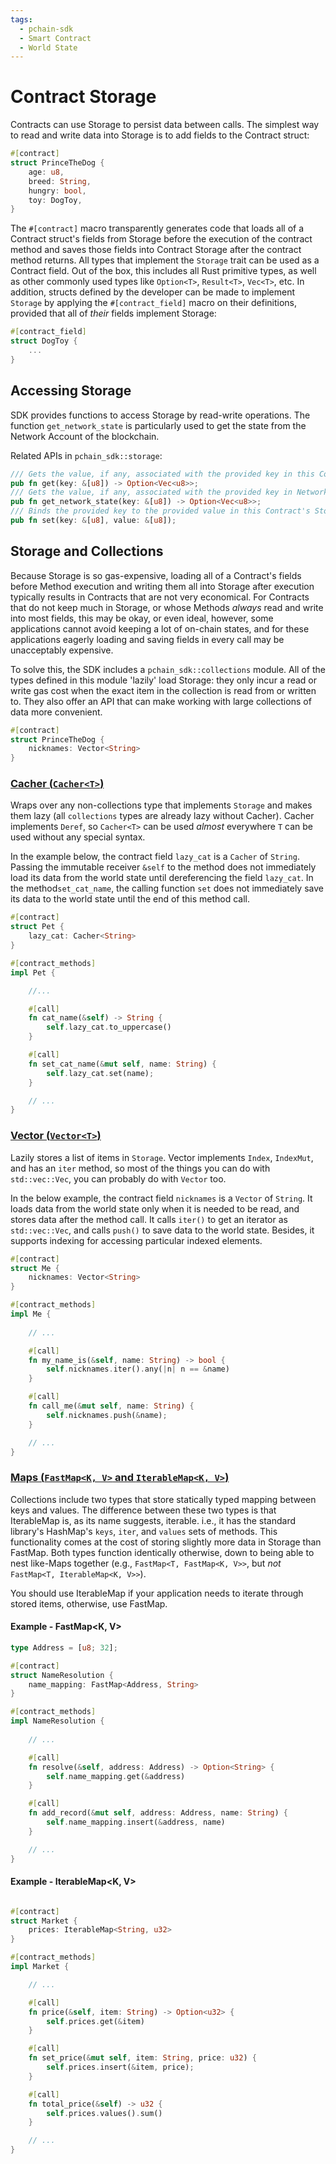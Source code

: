 ```yaml
---
tags:
  - pchain-sdk
  - Smart Contract
  - World State
---
```



# Contract Storage

Contracts can use Storage to persist data between calls. The simplest way to read and write data into Storage is to add fields to the Contract struct:

```rust
#[contract]
struct PrinceTheDog {
    age: u8, 
    breed: String,
    hungry: bool,
    toy: DogToy,
}
```

The `#[contract]` macro transparently generates code that loads all of a Contract struct's fields from Storage before the execution of the contract method and saves those fields into Contract Storage after the contract method returns. All types that implement the `Storage` trait can be used as a Contract field. Out of the box, this includes all Rust primitive types, as well as other commonly used types like `Option<T>`, `Result<T>`, `Vec<T>`, etc. In addition, structs defined by the developer can be made to implement `Storage` by applying the `#[contract_field]` macro on their definitions, provided that all of *their* fields implement Storage:

```rust
#[contract_field]
struct DogToy {
    ...
}
```

## Accessing Storage

SDK provides functions to access Storage by read-write operations. The function `get_network_state` is particularly used to get the state from the Network Account of the blockchain.

Related APIs in `pchain_sdk::storage`:

```rust
/// Gets the value, if any, associated with the provided key in this Contract Storage.
pub fn get(key: &[u8]) -> Option<Vec<u8>>;
/// Gets the value, if any, associated with the provided key in Network Account's Storage.
pub fn get_network_state(key: &[u8]) -> Option<Vec<u8>>;
/// Binds the provided key to the provided value in this Contract's Storage.
pub fn set(key: &[u8], value: &[u8]);
```

## Storage and Collections

Because Storage is so gas-expensive, loading all of a Contract's fields before Method execution and writing them all into Storage after execution typically results in Contracts that are not very economical. For Contracts that do not keep much in Storage, or whose Methods *always* read and write into most fields, this may be okay, or even ideal, however, some applications cannot avoid keeping a lot of on-chain states, and for these applications eagerly loading and saving fields in every call may be unacceptably expensive.

To solve this, the SDK includes a `pchain_sdk::collections` module. All of the types defined in this module 'lazily' load Storage: they only incur a read or write gas cost when the exact item in the collection is read from or written to. They also offer an API that can make working with large collections of data more convenient.

```rust
#[contract]
struct PrinceTheDog {
    nicknames: Vector<String>
}
```

### <u>Cacher (`Cacher<T>`)</u>

Wraps over any non-collections type that implements `Storage` and makes them lazy (all `collections` types are already lazy without Cacher). Cacher implements `Deref`, so `Cacher<T>` can be used *almost* everywhere `T` can be used without any special syntax. 

In the example below, the contract field `lazy_cat` is a `Cacher` of `String`. Passing the immutable receiver `&self` to the method does not immediately load its data from the world state until dereferencing the field `lazy_cat`. In the method`set_cat_name`, the calling function `set` does not immediately save its data to the world state until the end of this method call.

```rust
#[contract]
struct Pet {
    lazy_cat: Cacher<String>
}

#[contract_methods]
impl Pet { 

    //...

    #[call]
    fn cat_name(&self) -> String {
        self.lazy_cat.to_uppercase()
    }

    #[call]
    fn set_cat_name(&mut self, name: String) {
        self.lazy_cat.set(name);
    }

    // ...
}
```

### <u>Vector (`Vector<T>`)</u>

Lazily stores a list of items in `Storage`. Vector implements `Index`, `IndexMut`, and has an `iter` method, so most of the things you can do with `std::vec::Vec`, you can probably do with `Vector` too.

In the below example, the contract field `nicknames` is a `Vector` of `String`. It loads data from the world state only when it is needed to be read, and stores data after the method call. It calls `iter()` to get an iterator as `std::vec::Vec`, and calls `push()` to save data to the world state. Besides, it supports indexing for accessing particular indexed elements.

```rust
#[contract]
struct Me {
    nicknames: Vector<String>
}

#[contract_methods]
impl Me { 
    
    // ...

    #[call]
    fn my_name_is(&self, name: String) -> bool {
        self.nicknames.iter().any(|n| n == &name)
    }

    #[call]
    fn call_me(&mut self, name: String) {
        self.nicknames.push(&name);
    }

    // ...
}
```

### <u>Maps (`FastMap<K, V>` and `IterableMap<K, V>`)</u>

Collections include two types that store statically typed mapping between keys and values. The difference between these two types is that IterableMap is, as its name suggests, iterable. i.e., it has the standard library's HashMap's `keys`, `iter`, and `values` sets of methods. This functionality comes at the cost of storing slightly more data in Storage than FastMap. Both types function identically otherwise, down to being able to nest like-Maps together (e.g., `FastMap<T, FastMap<K, V>>`, but *not* `FastMap<T, IterableMap<K, V>>`).

You should use IterableMap if your application needs to iterate through stored items, otherwise, use FastMap.

#### Example - FastMap<K, V\>

```rust
type Address = [u8; 32];

#[contract]
struct NameResolution {
    name_mapping: FastMap<Address, String>
}

#[contract_methods]
impl NameResolution { 
    
    // ...

    #[call]
    fn resolve(&self, address: Address) -> Option<String> {
        self.name_mapping.get(&address)
    }

    #[call]
    fn add_record(&mut self, address: Address, name: String) {
        self.name_mapping.insert(&address, name)
    }

    // ...
}
```

#### Example - IterableMap<K, V\>


```rust

#[contract]
struct Market {
    prices: IterableMap<String, u32>
}

#[contract_methods]
impl Market {

    // ...

    #[call]
    fn price(&self, item: String) -> Option<u32> {
        self.prices.get(&item)
    }

    #[call]
    fn set_price(&mut self, item: String, price: u32) {
        self.prices.insert(&item, price);
    }

    #[call]
    fn total_price(&self) -> u32 {
        self.prices.values().sum()
    }

    // ...
}
```